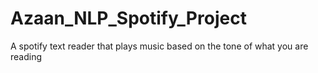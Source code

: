 # Azaan_NLP_Spotify_Project
A spotify text reader that plays music based on the tone of what you are reading
